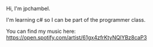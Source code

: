 Hi, I'm jpchambel.

I'm learning c# so I can be part of the programmer class.

You can find my music here:
https://open.spotify.com/artist/61gx4zfrKtyNQlYBz8caP3


